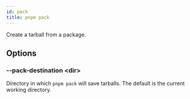 ```yaml
---
id: pack
title: pnpm pack
---
```


Create a tarball from a package.

## Options

### --pack-destination \<dir\>

Directory in which `pnpm pack` will save tarballs. The default is the current working directory.
